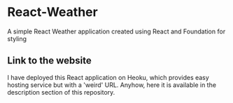 # React-Weather
A simple React Weather application created using React and Foundation for styling

## Link to the website
I have deployed this React application on Heoku, which provides easy hosting service but with a 'weird' URL. 
Anyhow, here it is available in the description section of this repository.
